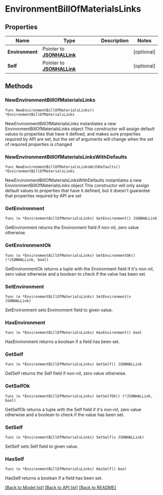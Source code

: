 # EnvironmentBillOfMaterialsLinks

## Properties

Name | Type | Description | Notes
------------ | ------------- | ------------- | -------------
**Environment** | Pointer to [**JSONHALLink**](JSONHALLink.md) |  | [optional] 
**Self** | Pointer to [**JSONHALLink**](JSONHALLink.md) |  | [optional] 

## Methods

### NewEnvironmentBillOfMaterialsLinks

`func NewEnvironmentBillOfMaterialsLinks() *EnvironmentBillOfMaterialsLinks`

NewEnvironmentBillOfMaterialsLinks instantiates a new EnvironmentBillOfMaterialsLinks object
This constructor will assign default values to properties that have it defined,
and makes sure properties required by API are set, but the set of arguments
will change when the set of required properties is changed

### NewEnvironmentBillOfMaterialsLinksWithDefaults

`func NewEnvironmentBillOfMaterialsLinksWithDefaults() *EnvironmentBillOfMaterialsLinks`

NewEnvironmentBillOfMaterialsLinksWithDefaults instantiates a new EnvironmentBillOfMaterialsLinks object
This constructor will only assign default values to properties that have it defined,
but it doesn't guarantee that properties required by API are set

### GetEnvironment

`func (o *EnvironmentBillOfMaterialsLinks) GetEnvironment() JSONHALLink`

GetEnvironment returns the Environment field if non-nil, zero value otherwise.

### GetEnvironmentOk

`func (o *EnvironmentBillOfMaterialsLinks) GetEnvironmentOk() (*JSONHALLink, bool)`

GetEnvironmentOk returns a tuple with the Environment field if it's non-nil, zero value otherwise
and a boolean to check if the value has been set.

### SetEnvironment

`func (o *EnvironmentBillOfMaterialsLinks) SetEnvironment(v JSONHALLink)`

SetEnvironment sets Environment field to given value.

### HasEnvironment

`func (o *EnvironmentBillOfMaterialsLinks) HasEnvironment() bool`

HasEnvironment returns a boolean if a field has been set.

### GetSelf

`func (o *EnvironmentBillOfMaterialsLinks) GetSelf() JSONHALLink`

GetSelf returns the Self field if non-nil, zero value otherwise.

### GetSelfOk

`func (o *EnvironmentBillOfMaterialsLinks) GetSelfOk() (*JSONHALLink, bool)`

GetSelfOk returns a tuple with the Self field if it's non-nil, zero value otherwise
and a boolean to check if the value has been set.

### SetSelf

`func (o *EnvironmentBillOfMaterialsLinks) SetSelf(v JSONHALLink)`

SetSelf sets Self field to given value.

### HasSelf

`func (o *EnvironmentBillOfMaterialsLinks) HasSelf() bool`

HasSelf returns a boolean if a field has been set.


[[Back to Model list]](../README.md#documentation-for-models) [[Back to API list]](../README.md#documentation-for-api-endpoints) [[Back to README]](../README.md)


